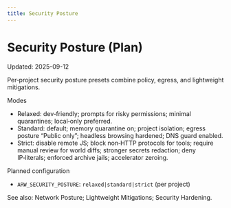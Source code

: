 ```yaml
---
title: Security Posture
---
```


# Security Posture (Plan)

Updated: 2025-09-12

Per‑project security posture presets combine policy, egress, and lightweight mitigations.

Modes
- Relaxed: dev‑friendly; prompts for risky permissions; minimal quarantines; local‑only preferred.
- Standard: default; memory quarantine on; project isolation; egress posture “Public only”; headless browsing hardened; DNS guard enabled.
- Strict: disable remote JS; block non‑HTTP protocols for tools; require manual review for world diffs; stronger secrets redaction; deny IP‑literals; enforced archive jails; accelerator zeroing.

Planned configuration
- `ARW_SECURITY_POSTURE`: `relaxed|standard|strict` (per project)

See also: Network Posture; Lightweight Mitigations; Security Hardening.

